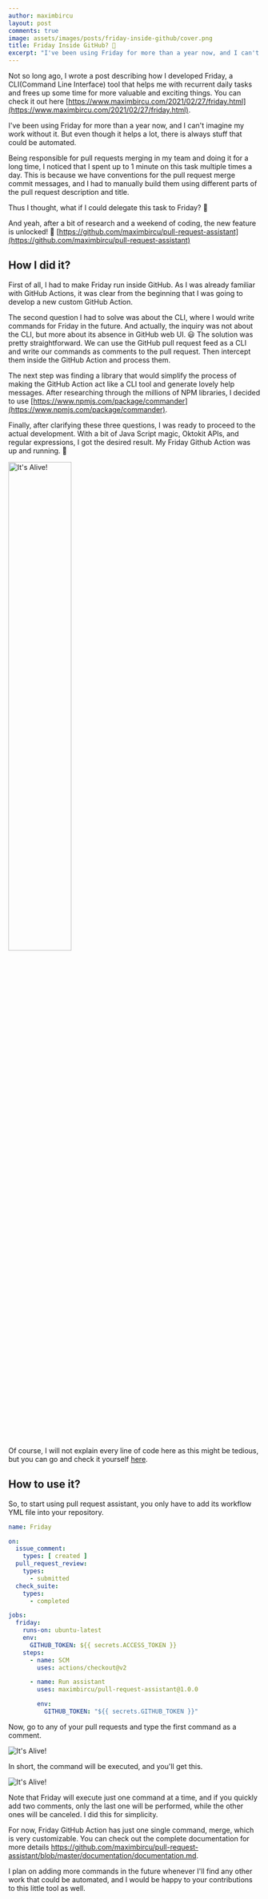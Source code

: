 ```yaml
---
author: maximbircu
layout: post
comments: true
image: assets/images/posts/friday-inside-github/cover.png
title: Friday Inside GitHub? 🤔
excerpt: "I've been using Friday for more than a year now, and I can't imagine my work without it. But even though it helps a lot, there is always stuff that could be automated."
---
```


Not so long ago, I wrote a post describing how I developed Friday, a CLI(Command Line Interface) tool that helps me with recurrent daily tasks and frees up some time for more valuable and exciting things. You can check it out here [https://www.maximbircu.com/2021/02/27/friday.html](https://www.maximbircu.com/2021/02/27/friday.html).

I've been using Friday for more than a year now, and I can't imagine my work without it. But even though it helps a lot, there is always stuff that could be automated.

Being responsible for pull requests merging in my team and doing it for a long time, I noticed that I spent up to 1 minute on this task multiple times a day. This is because we have conventions for the pull request merge commit messages, and I had to manually build them using different parts of the pull request description and title.

Thus I thought, what if I could delegate this task to Friday? 🤔

And yeah, after a bit of research and a weekend of coding, the new feature is unlocked! 🎉 [https://github.com/maximbircu/pull-request-assistant](https://github.com/maximbircu/pull-request-assistant)

## How I did it?

First of all, I had to make Friday run inside GitHub. As I was already familiar with GitHub Actions, it was clear from the beginning that I was going to develop a new custom GitHub Action.

The second question I had to solve was about the CLI, where I would write commands for Friday in the future. And actually, the inquiry was not about the CLI, but more about its absence in GitHub web UI. 😃 The solution was pretty straightforward. We can use the GitHub pull request feed as a CLI and write our commands as comments to the pull request. Then intercept them inside the GitHub Action and process them.

The next step was finding a library that would simplify the process of making the GitHub Action act like a CLI tool and generate lovely help messages. After researching through the millions of NPM libraries, I decided to use [https://www.npmjs.com/package/commander](https://www.npmjs.com/package/commander).

Finally, after clarifying these three questions, I was ready to proceed to the actual development. With a bit of Java Script magic, Oktokit APIs, and regular expressions, I got the desired result. My Friday Github Action was up and running. 🎉

<img alt="It's Alive!" style="width:50%;" src="{{ site.baseUrl }}/assets/images/posts/friday-inside-github/it_is_alive.gif" />

Of course, I will not explain every line of code here as this might be tedious, but you can go and check it yourself [here](https://github.com/maximbircu/pull-request-assistant).

## How to use it?

So, to start using pull request assistant, you only have to add its workflow YML file into your repository.

```yaml
name: Friday

on:
  issue_comment:
    types: [ created ]
  pull_request_review:
    types:
      - submitted
  check_suite:
    types:
      - completed

jobs:
  friday:
    runs-on: ubuntu-latest
    env:
      GITHUB_TOKEN: ${{ secrets.ACCESS_TOKEN }}
    steps:
      - name: SCM
        uses: actions/checkout@v2

      - name: Run assistant
        uses: maximbircu/pull-request-assistant@1.0.0

        env:
          GITHUB_TOKEN: "${{ secrets.GITHUB_TOKEN }}"
```

Now, go to any of your pull requests and type the first command as a comment.

<img alt="It's Alive!" src="{{ site.baseUrl }}/assets/images/posts/friday-inside-github/running_help_command.png" />

In short, the command will be executed, and you'll get this.

<img alt="It's Alive!" src="{{ site.baseUrl }}/assets/images/posts/friday-inside-github/help_command_output.png" />

Note that Friday will execute just one command at a time, and if you quickly add two comments, only the last one will be performed, while the other ones will be canceled. I did this for simplicity.

For now, Friday GitHub Action has just one single command, merge, which is very customizable. You can check out the complete documentation for more details https://github.com/maximbircu/pull-request-assistant/blob/master/documentation/documentation.md.

I plan on adding more commands in the future whenever I'll find any other work that could be automated, and I would be happy to your contributions to this little tool as well.